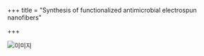 +++
title = "Synthesis of functionalized antimicrobial electrospun nanofibers"

+++

![이미지](../../images/researches/research_3.png)